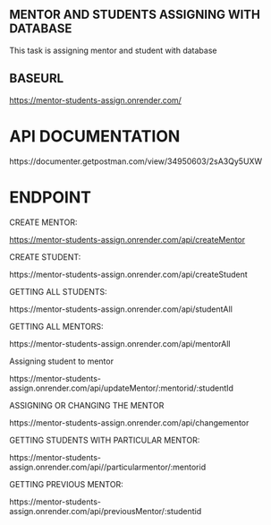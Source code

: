 
##  MENTOR AND STUDENTS ASSIGNING WITH DATABASE 

<p>This task is assigning mentor and student with database</p>

<h2>BASEURL</h2>

https://mentor-students-assign.onrender.com/

<h1>API DOCUMENTATION</h1>
https://documenter.getpostman.com/view/34950603/2sA3Qy5UXW


# ENDPOINT
<p>CREATE MENTOR:</p>

https://mentor-students-assign.onrender.com/api/createMentor

<p>CREATE STUDENT:</p>
https://mentor-students-assign.onrender.com/api/createStudent

<p>GETTING ALL STUDENTS:</p>
https://mentor-students-assign.onrender.com/api/studentAll

<p>GETTING ALL MENTORS:</p>
https://mentor-students-assign.onrender.com/api/mentorAll

<p>Assigning student to mentor</p>
https://mentor-students-assign.onrender.com/api/updateMentor/:mentorid/:studentId

<p>ASSIGNING OR CHANGING THE MENTOR</p>
https://mentor-students-assign.onrender.com/api/changementor

<p>GETTING STUDENTS WITH PARTICULAR MENTOR:</p>
https://mentor-students-assign.onrender.com/api//particularmentor/:mentorid


<p>GETTING PREVIOUS MENTOR:</p>
https://mentor-students-assign.onrender.com/api/previousMentor/:studentid